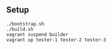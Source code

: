 ## Setup

```
./bootstrap.sh
./build.sh
vagrant suspend builder
vagrant up tester-1 tester-2 tester-3
```
